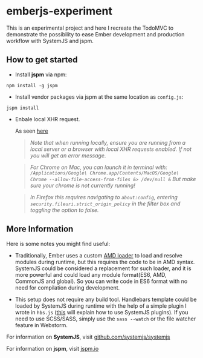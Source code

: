 emberjs-experiment
==================

This is an experimental project and here I recreate the TodoMVC to demonstrate the possibility to ease Ember development and production workflow with SystemJS and jspm.

How to get started
---

* Install **jspm** via npm:

```
npm install -g jspm
```

* Install vendor packages via jspm at the same location as `config.js`:

```
jspm install
```

* Enbale local XHR request.

   As seen [here](https://github.com/systemjs/systemjs#basic-configuration)

   > _Note that when running locally, ensure you are running from a local server or a browser with local XHR requests enabled. If not you will get an error message._

   > _For Chrome on Mac, you can launch it in terminal with: `/Applications/Google\ Chrome.app/Contents/MacOS/Google\ Chrome --allow-file-access-from-files &> /dev/null &` But make sure your chrome is not currently running!_

   > _In Firefox this requires navigating to `about:config`, entering `security.fileuri.strict_origin_policy` in the filter box and toggling the option to false._


More Information
---

Here is some notes you might find useful:

* Traditionally, Ember uses a custom [AMD loader](https://github.com/stefanpenner/loader.js) to load and resolve modules during runtime, but this requires the code to be in AMD syntax. SystemJS could be considered a replacement for such loader, and it is more powerful and could load any module format(ES6, AMD, CommonJS and global). So you can write code in ES6 format with no need for compilation during development.

* This setup does not require any build tool. Handlebars template could be loaded by SystemJS during runtime with the help of a simple plugin I wrote in `hbs.js` ([this](https://github.com/systemjs/systemjs#plugins) will explain how to use SystemJS plugins). If you need to use SCSS/SASS, simply use the `sass --watch` or the file watcher feature in Webstorm.

For information on **SystemJS**, visit [github.com/systemjs/systemjs](https://github.com/systemjs/systemjs)

For information on **jspm**, visit [jspm.io](http://jspm.io/)


